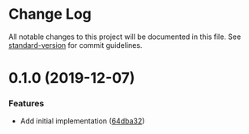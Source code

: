 # Change Log

All notable changes to this project will be documented in this file. See [standard-version](https://github.com/conventional-changelog/standard-version) for commit guidelines.

# 0.1.0 (2019-12-07)


### Features

* Add initial implementation ([64dba32](https://github.com/edahlseng/merge-directories/commit/64dba32))
